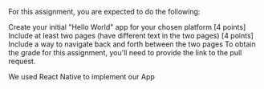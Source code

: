 For this assignment, you are expected to do the following:

Create your initial "Hello World" app for your chosen platform
[4 points] Include at least two pages (have different text in the two pages)
[4 points] Include a way to navigate back and forth between the two pages
To obtain the grade for this assignment, you'll need to provide the link to the pull request.

We used React Native to implement our App
